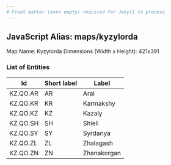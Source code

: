 ```yaml
---
# Front matter (even empty) required for Jekyll to process
---
```


## JavaScript Alias: maps/kyzylorda

Map Name: Kyzylorda
Dimensions (Width x Height): 421x391





### List of Entities

 Id | Short label | Label
---|---|---
KZ.QO.AR|AR|Aral
KZ.QO.KR|KR|Karmakshy
KZ.QO.KZ|KZ|Kazaly
KZ.QO.SH|SH|Shieli
KZ.QO.SY|SY|Syrdariya
KZ.QO.ZL|ZL|Zhalagash
KZ.QO.ZN|ZN|Zhanakorgan